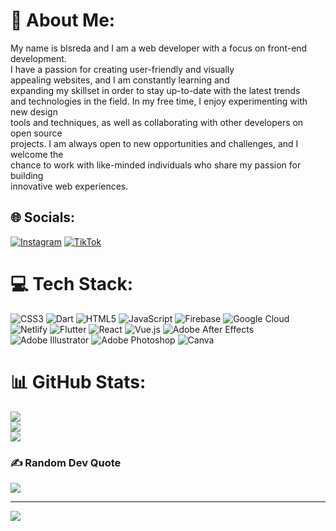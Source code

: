 # 💫 About Me:
My name is blsreda and I am a web developer with a focus on front-end development.<br> I have a passion for creating user-friendly and visually<br> appealing websites, and I am constantly learning and <br>expanding my skillset in order to stay up-to-date with the latest trends<br> and technologies in the field. In my free time, I enjoy experimenting with new design <br>tools and techniques, as well as collaborating with other developers on open source<br> projects. I am always open to new opportunities and challenges, and I welcome the <br>chance to work with like-minded individuals who share my passion for building<br> innovative web experiences.


## 🌐 Socials:
[![Instagram](https://img.shields.io/badge/Instagram-%23E4405F.svg?logo=Instagram&logoColor=white)](https://instagram.com/bls.reda) [![TikTok](https://img.shields.io/badge/TikTok-%23000000.svg?logo=TikTok&logoColor=white)](https://tiktok.com/@bl.sreda) 

# 💻 Tech Stack:
![CSS3](https://img.shields.io/badge/css3-%231572B6.svg?style=plastic&logo=css3&logoColor=white) ![Dart](https://img.shields.io/badge/dart-%230175C2.svg?style=plastic&logo=dart&logoColor=white) ![HTML5](https://img.shields.io/badge/html5-%23E34F26.svg?style=plastic&logo=html5&logoColor=white) ![JavaScript](https://img.shields.io/badge/javascript-%23323330.svg?style=plastic&logo=javascript&logoColor=%23F7DF1E) ![Firebase](https://img.shields.io/badge/firebase-%23039BE5.svg?style=plastic&logo=firebase) ![Google Cloud](https://img.shields.io/badge/Google%20Cloud-%234285F4.svg?style=plastic&logo=google-cloud&logoColor=white) ![Netlify](https://img.shields.io/badge/netlify-%23000000.svg?style=plastic&logo=netlify&logoColor=#00C7B7) ![Flutter](https://img.shields.io/badge/Flutter-%2302569B.svg?style=plastic&logo=Flutter&logoColor=white) ![React](https://img.shields.io/badge/react-%2320232a.svg?style=plastic&logo=react&logoColor=%2361DAFB) ![Vue.js](https://img.shields.io/badge/vuejs-%2335495e.svg?style=plastic&logo=vuedotjs&logoColor=%234FC08D) ![Adobe After Effects](https://img.shields.io/badge/Adobe%20After%20Effects-9999FF.svg?style=plastic&logo=Adobe%20After%20Effects&logoColor=white) ![Adobe Illustrator](https://img.shields.io/badge/adobeillustrator-%23FF9A00.svg?style=plastic&logo=adobeillustrator&logoColor=white) ![Adobe Photoshop](https://img.shields.io/badge/adobephotoshop-%2331A8FF.svg?style=plastic&logo=adobephotoshop&logoColor=white) ![Canva](https://img.shields.io/badge/Canva-%2300C4CC.svg?style=plastic&logo=Canva&logoColor=white)
# 📊 GitHub Stats:
![](https://github-readme-stats.vercel.app/api?username=BLSREDA&theme=midnight-purple&hide_border=false&include_all_commits=false&count_private=false)<br/>
![](https://github-readme-streak-stats.herokuapp.com/?user=BLSREDA&theme=midnight-purple&hide_border=false)<br/>
![](https://github-readme-stats.vercel.app/api/top-langs/?username=BLSREDA&theme=midnight-purple&hide_border=false&include_all_commits=false&count_private=false&layout=compact)

### ✍️ Random Dev Quote
![](https://quotes-github-readme.vercel.app/api?type=horizontal&theme=dark)

---
[![](https://visitcount.itsvg.in/api?id=BLSREDA&icon=0&color=0)](https://visitcount.itsvg.in)

<!-- Proudly created with GPRM ( https://gprm.itsvg.in ) -->
